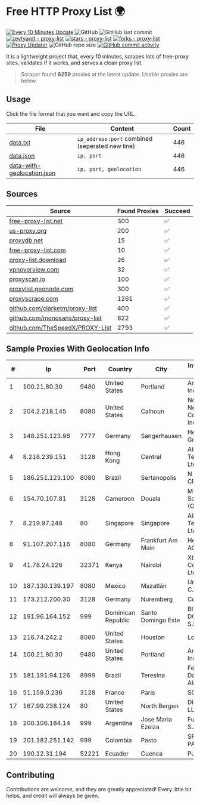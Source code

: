 
# Free HTTP Proxy List 🌍

[![Every 10 Minutes Update](https://github.com/mertguvencli/http-proxy-list/actions/workflows/main.yml/badge.svg?branch=main)](https://github.com/mertguvencli/http-proxy-list/actions/workflows/main.yml)
![GitHub](https://img.shields.io/github/license/mertguvencli/http-proxy-list)
![GitHub last commit](https://img.shields.io/github/last-commit/mertguvencli/http-proxy-list)
[![zevtyardt - proxy-list](https://img.shields.io/static/v1?label=zevtyardt&message=proxy-list&color=blue&logo=github)](https://github.com/zevtyardt/proxy-list "Go to GitHub repo")
[![stars - proxy-list](https://img.shields.io/github/stars/zevtyardt/proxy-list?style=social)](https://github.com/zevtyardt/proxy-list)
[![forks - proxy-list](https://img.shields.io/github/forks/zevtyardt/proxy-list?style=social)](https://github.com/zevtyardt/proxy-list)
[![Proxy Updater](https://github.com/zevtyardt/proxy-list/workflows/Proxy%20Updater/badge.svg)](https://github.com/zevtyardt/proxy-list/actions?query=workflow:"Proxy+Updater")
![GitHub repo size](https://img.shields.io/github/repo-size/zevtyardt/proxy-list)
[![GitHub commit activity](https://img.shields.io/github/commit-activity/m/zevtyardt/proxy-list?logo=commits)](https://github.com/zevtyardt/proxy-list/commits/main)

It is a lightweight project that, every 10 minutes, scrapes lots of free-proxy sites, validates if it works, and serves a clean proxy list.

> Scraper found **6259** proxies at the latest update. Usable proxies are below.

## Usage

Click the file format that you want and copy the URL.

|File|Content|Count|
|----|-------|-----|
|[data.txt](https://raw.githubusercontent.com/mertguvencli/http-proxy-list/main/proxy-list/data.txt)|`ip_address:port` combined (seperated new line)|446|
|[data.json](https://raw.githubusercontent.com/mertguvencli/http-proxy-list/main/proxy-list/data.json)|`ip, port`|446|
|[data-with-geolocation.json](https://raw.githubusercontent.com/mertguvencli/http-proxy-list/main/proxy-list/data-with-geolocation.json)|`ip, port, geolocation`|446|

## Sources

|Source|Found Proxies|Succeed|
|------|-------------|-------|
|[free-proxy-list.net](https://free-proxy-list.net)|300|✅|
|[us-proxy.org](https://www.us-proxy.org)|200|✅|
|[proxydb.net](http://proxydb.net)|15|✅|
|[free-proxy-list.com](https://free-proxy-list.com/?page=&port=&type%5B%5D=http&type%5B%5D=https&up_time=0&search=Search)|10|✅|
|[proxy-list.download](https://www.proxy-list.download/HTTP)|26|✅|
|[vpnoverview.com](https://vpnoverview.com/privacy/anonymous-browsing/free-proxy-servers)|32|✅|
|[proxyscan.io](https://www.proxyscan.io)|100|✅|
|[proxylist.geonode.com](https://proxylist.geonode.com/api/proxy-list?limit=300&page=1&sort_by=lastChecked&sort_type=desc&protocols=http,https)|300|✅|
|[proxyscrape.com](https://api.proxyscrape.com/v2/?request=displayproxies&protocol=http&timeout=10000&country=all&ssl=all&anonymity=all)|1261|✅|
|[github.com/clarketm/proxy-list](https://raw.githubusercontent.com/clarketm/proxy-list/master/proxy-list-raw.txt)|400|✅|
|[github.com/monosans/proxy-list](https://raw.githubusercontent.com/monosans/proxy-list/main/proxies/http.txt)|822|✅|
|[github.com/TheSpeedX/PROXY-List](https://raw.githubusercontent.com/TheSpeedX/PROXY-List/master/http.txt)|2793|✅|


## Sample Proxies With Geolocation Info

|#|Ip|Port|Country|City|Internet Service Provider|
|-|--|----|-------|----|-------------------------|
|1|100.21.80.30|9480|United States|Portland|Amazon.com, Inc.|
|2|204.2.218.145|8080|United States|Calhoun|North Georgia Network Cooperative, Inc.|
|3|148.251.123.98|7777|Germany|Sangerhausen|Hetzner Online GmbH|
|4|8.218.239.151|3128|Hong Kong|Central|Alibaba (US) Technology Co., Ltd.|
|5|186.251.123.100|8080|Brazil|Sertanopolis|N G B Pires & CIA LTDA|
|6|154.70.107.81|3128|Cameroon|Douala|MTN Network Solutions (Cameroon)|
|7|8.219.97.248|80|Singapore|Singapore|Alibaba (US) Technology Co., Ltd.|
|8|91.107.207.116|8080|Germany|Frankfurt Am Main|Hetzner Online AG|
|9|41.78.24.126|32371|Kenya|Nairobi|Xtranet Communications Ltd|
|10|187.130.139.197|8080|Mexico|Mazatlán|Uninet S.A. de C.V.|
|11|173.212.200.30|3128|Germany|Nuremberg|Contabo GmbH|
|12|191.96.164.152|999|Dominican Republic|Santo Domingo Este|BITNET DOMINICANA, S.R.L.|
|13|216.74.242.2|8080|United States|Houston|Logix|
|14|100.21.80.30|9480|United States|Portland|Amazon.com, Inc.|
|15|181.191.94.126|8999|Brazil|Teresina|Fernanda Danielly Sousa Almeida - Me|
|16|51.159.0.236|3128|France|Paris|SCALEWAY|
|17|167.99.238.124|80|United States|North Bergen|DigitalOcean, LLC|
|18|200.106.184.14|999|Argentina|Jose Maria Ezeiza|Fullnet Solutions S.A.S.|
|19|201.182.251.142|999|Colombia|Pasto|SP SISTEMAS PALACIOS LTDA|
|20|190.12.31.194|52221|Ecuador|Cuenca|Puntonet S.A.|



## Contributing

Contributions are welcome, and they are greatly appreciated! Every
little bit helps, and credit will always be given.

